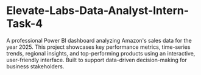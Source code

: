 # Elevate-Labs-Data-Analyst-Intern-Task-4
A professional Power BI dashboard analyzing Amazon's sales data for the year 2025. This project showcases key performance metrics, time-series trends, regional insights, and top-performing products using an interactive, user-friendly interface. Built to support data-driven decision-making for business stakeholders.
